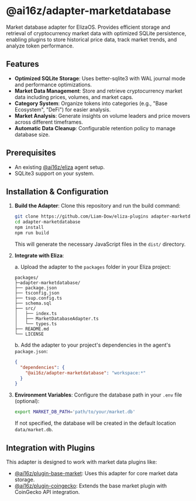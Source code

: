 # @ai16z/adapter-marketdatabase

Market database adapter for ElizaOS. Provides efficient storage and retrieval of cryptocurrency market data with optimized SQLite persistence, enabling plugins to store historical price data, track market trends, and analyze token performance.

## Features
*   **Optimized SQLite Storage**: Uses better-sqlite3 with WAL journal mode and performance optimizations.
*   **Market Data Management**: Store and retrieve cryptocurrency market data including prices, volumes, and market caps.
*   **Category System**: Organize tokens into categories (e.g., "Base Ecosystem", "DeFi") for easier analysis.
*   **Market Analysis**: Generate insights on volume leaders and price movers across different timeframes.
*   **Automatic Data Cleanup**: Configurable retention policy to manage database size.

## Prerequisites
*   An existing [@ai16z/eliza](https://github.com/elizaOS/eliza) agent setup.
*   SQLite3 support on your system.

## Installation & Configuration

1.  **Build the Adapter**: Clone this repository and run the build command:
    ```bash
    git clone https://github.com/Liam-Dow/eliza-plugins adapter-marketdatabase
    cd adapter-marketdatabase
    npm install
    npm run build
    ```
    This will generate the necessary JavaScript files in the `dist/` directory.

2.  **Integrate with Eliza**: 
   
    a. Upload the adapter to the `packages` folder in your Eliza project:
    ```
    packages/
    ├─adapter-marketdatabase/
    ├── package.json
    ├── tsconfig.json
    ├── tsup.config.ts
    ├── schema.sql
    ├── src/
    │   ├── index.ts
    │   ├── MarketDatabaseAdapter.ts
    │   └── types.ts
    ├── README.md
    └── LICENSE
    ```

    b. Add the adapter to your project's dependencies in the agent's `package.json`:
    ```json
    {
      "dependencies": {
        "@ai16z/adapter-marketdatabase": "workspace:*"
      }
    }
    ```

3.  **Environment Variables**: Configure the database path in your `.env` file (optional):
    ```bash
    export MARKET_DB_PATH='path/to/your/market.db'
    ```
    If not specified, the database will be created in the default location `data/market.db`.

## Integration with Plugins

This adapter is designed to work with market data plugins like:

* [@ai16z/plugin-base-market](../plugin-base-market/README.md): Uses this adapter for core market data storage.
* [@ai16z/plugin-coingecko](../plugin-coingecko/README.md): Extends the base market plugin with CoinGecko API integration.
